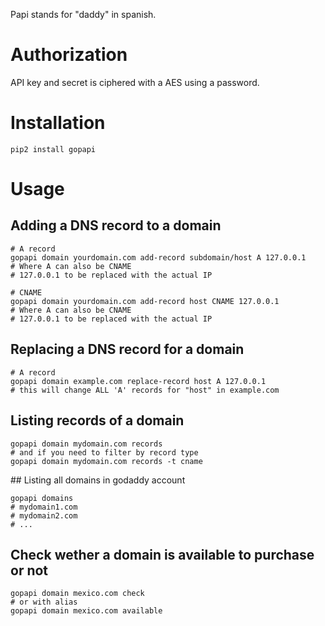 Papi stands for "daddy" in spanish.

# Authorization
API key and secret is ciphered with a AES using a password.

# Installation

    pip2 install gopapi

# Usage

## Adding a DNS record to a domain

    # A record
    gopapi domain yourdomain.com add-record subdomain/host A 127.0.0.1
    # Where A can also be CNAME
    # 127.0.0.1 to be replaced with the actual IP

    # CNAME
    gopapi domain yourdomain.com add-record host CNAME 127.0.0.1
    # Where A can also be CNAME
    # 127.0.0.1 to be replaced with the actual IP

## Replacing a DNS record for a domain

    # A record
    gopapi domain example.com replace-record host A 127.0.0.1
    # this will change ALL 'A' records for "host" in example.com

## Listing records of a domain

    gopapi domain mydomain.com records
    # and if you need to filter by record type
    gopapi domain mydomain.com records -t cname


## Listing all domains in godaddy account

    gopapi domains
    # mydomain1.com
    # mydomain2.com
    # ...

## Check wether a domain is available to purchase or not

    gopapi domain mexico.com check
    # or with alias
    gopapi domain mexico.com available



